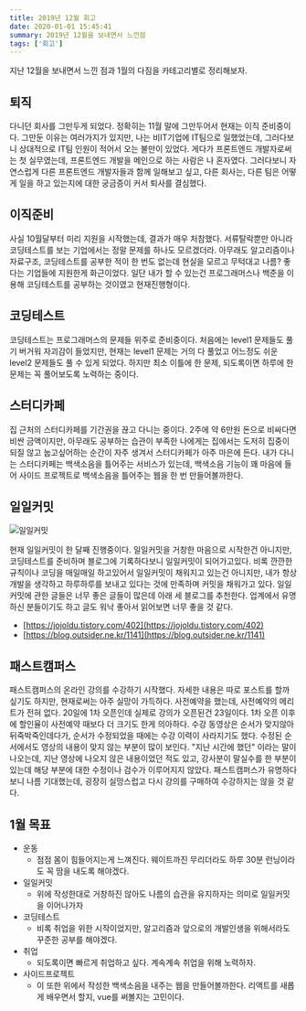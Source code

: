 ```yaml
---
title: 2019년 12월 회고
date: 2020-01-01 15:45:41
summary: 2019년 12월을 보내면서 느낀점
tags: ['회고']
---
```


지난 12월을 보내면서 느낀 점과 1월의 다짐을 카테고리별로 정리해보자.

## 퇴직

다니던 회사를 그만두게 되었다.
정확히는 11월 말에 그만두어서 현재는 이직 준비중이다.
그만둔 이유는 여러가지가 있지만, 나는 비IT기업에 IT팀으로 일했었는데, 그러다보니 상대적으로 IT팀 인원이 적어서 오는 불만이 있었다.
게다가 프론트엔드 개발자로써는 첫 실무였는데, 프론트엔드 개발을 메인으로 하는 사람은 나 혼자였다.
그러다보니 자연스럽게 다른 프론트엔드 개발자들과 함께 일해보고 싶고, 다른 회사는, 다른 팀은 어떻게 일을 하고 있는지에 대한 궁금증이 커서 퇴사를 결심했다.

## 이직준비

사실 10월달부터 미리 지원을 시작했는데, 결과가 매우 처참했다.
서류탈락뿐만 아니라 코딩테스트를 보는 기업에서는 정말 문제를 하나도 모르겠더라.
아무래도 알고리즘이나 자료구조, 코딩테스트를 공부한 적이 한 번도 없는데 현실을 모르고 무턱대고 나름? 좋다는 기업들에 지원한게 화근이었다.
일단 내가 할 수 있는건 프로그래머스나 백준을 이용해 코딩테스트를 공부하는 것이였고 현재진행형이다.

## 코딩테스트

코딩테스트는 프로그래머스의 문제들 위주로 준비중이다.
처음에는 level1 문제들도 풀기 버거워 자괴감이 들었지만, 현재는 level1 문제는 거의 다 풀었고 어느정도 쉬운 level2 문제들도 풀 수 있게 되었다.
하지만 최소 이틀에 한 문제, 되도록이면 하루에 한 문제는 꼭 풀어보도록 노력하는 중이다.

## 스터디카페

집 근처의 스터디카페를 기간권을 끊고 다니는 중이다.
2주에 약 6만원 돈으로 비싸다면 비싼 금액이지만, 아무래도 공부하는 습관이 부족한 나에게는 집에서는 도저히 집중이 되질 않고 눕고싶어하는 순간이 자주 생겨서 스터디카페가 아주 마은에 든다.
내가 다니는 스터디카페는 백색소음을 틀어주는 서비스가 있는데, 백색소음 기능이 꽤 마음에 들어 사이드 프로젝트로 백색소음을 틀어주는 웹을 한 번 만들어볼까한다.

## 일일커밋

![일일커밋](https://user-images.githubusercontent.com/54297322/71642380-b5f7ab00-2ced-11ea-9fb8-5911dd910806.png)

현재 일일커밋이 한 달째 진행중이다.
일일커밋을 거창한 마음으로 시작한건 아니지만, 코딩테스트를 준비하며 블로그에 기록하다보니 일일커밋이 되어가고있다.
비록 깐깐한 규칙이나 코딩을 매일매일 하고있어서 일일커밋이 채워지고 있는건 아니지만, 내가 항상 개발을 생각하고 하루하루를 보내고 있다는 것에 만족하며 커밋을 채워가고 있다.
일일커밋에 관한 글들은 너무 좋은 글들이 많은데 아래 세 블로그를 추천한다. 업계에서 유명하신 분들이기도 하고 글도 워낙 좋아서 읽어보면 너무 좋을 것 같다.

* [https://jojoldu.tistory.com/402](https://jojoldu.tistory.com/402)
* [https://blog.outsider.ne.kr/1141](https://blog.outsider.ne.kr/1141)

## 패스트캠퍼스

패스트캠퍼스의 온라인 강의를 수강하기 시작했다. 자세한 내용은 따로 포스트를 할까 싶기도 하지만, 현재로써는 아주 실망이 가득하다.
사전예약을 했는데, 사전예약의 메리트가 전혀 없다. 20일에 1차 오픈인데 실제로 강의가 오픈된건 23일이다. 1차 오픈 이후에 할인율이 사전예약 때보다 더 크기도 한게 의아하다.
수강 동영상은 순서가 맞지않아 뒤죽박죽인데다가, 순서가 수정되었을 때에는 수강 이력이 사라지기도 했다.
수정된 순서에서도 영상의 내용이 맞지 않는 부분이 많이 보인다. "지난 시간에 했던" 이라는 말이 나오는데, 지난 영상에 나오지 않은 내용이었던 적도 있고, 강사분이 말실수를 한 부분이 있는데 해당 부분에 대한 수정이나 검수가 이루어지지 않았다. 패스트캠퍼스가 유명하다보니 나름 기대했는데, 굉장히 실망스럽고 다시 강의를 구매하여 수강하지는 않을 것 같다.

## 1월 목표

* 운동
  - 점점 몸이 힘들어지는게 느껴진다. 웨이트까진 무리더라도 하루 30분 런닝이라도 꼭 땀을 내도록 해야겠다.
* 일일커밋
  - 위에 작성한대로 거창하진 않아도 나름의 습관을 유지하자는 의미로 일일커밋을 이어나가자
* 코딩테스트
  - 비록 취업을 위한 시작이었지만, 알고리즘과 앞으로의 개발인생을 위해서라도 꾸준한 공부를 해야겠다.
* 취업
  - 되도록이면 빠르게 취업하고 싶다. 계속계속 취업을 위해 노력하자.
* 사이드프로젝트
  - 이 또한 위에서 작성한 백색소음을 내주는 웹을 만들어볼까한다. 리액트를 새롭게 배우면서 할지, vue를 써볼지는 고민이다.
